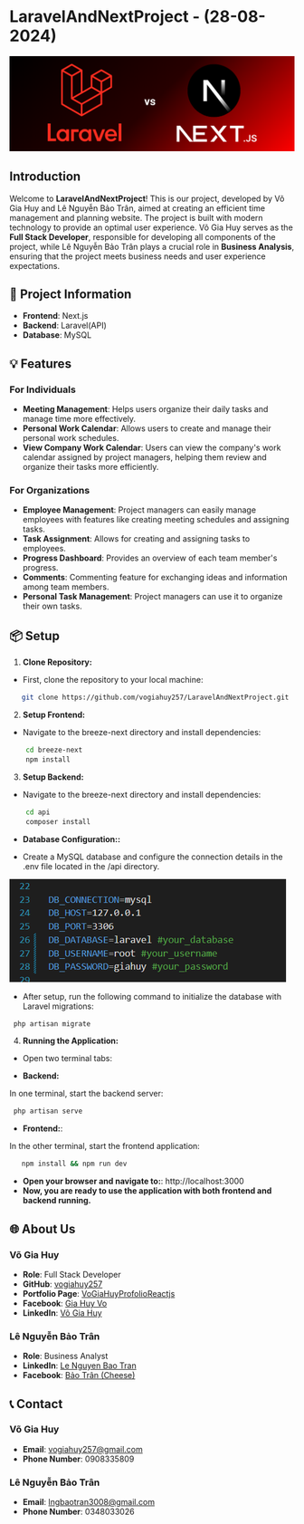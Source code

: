 # LaravelAndNextProject - (28-08-2024)

![LaravelAndNextProject Banner](LaravelxNext.png)

## Introduction

Welcome to **LaravelAndNextProject**! This is our project, developed by Võ Gia Huy and Lê Nguyễn Bảo Trân, aimed at creating an efficient time management and planning website. The project is built with modern technology to provide an optimal user experience. Võ Gia Huy serves as the **Full Stack Developer**, responsible for developing all components of the project, while Lê Nguyễn Bảo Trân plays a crucial role in **Business Analysis**, ensuring that the project meets business needs and user experience expectations.


## 🚀 **Project Information**

- **Frontend**: Next.js
- **Backend**: Laravel(API)
- **Database**: MySQL

## 💡 **Features**

### **For Individuals**

- **Meeting Management**: Helps users organize their daily tasks and manage time more effectively.
- **Personal Work Calendar**: Allows users to create and manage their personal work schedules.
- **View Company Work Calendar**: Users can view the company's work calendar assigned by project managers, helping them review and organize their tasks more efficiently.

### **For Organizations**

- **Employee Management**: Project managers can easily manage employees with features like creating meeting schedules and assigning tasks.
- **Task Assignment**: Allows for creating and assigning tasks to employees.
- **Progress Dashboard**: Provides an overview of each team member's progress.
- **Comments**: Commenting feature for exchanging ideas and information among team members.
- **Personal Task Management**: Project managers can use it to organize their own tasks.



## 📦 **Setup**

1. **Clone Repository:**

- First, clone the repository to your local machine:

```bash
   git clone https://github.com/vogiahuy257/LaravelAndNextProject.git
```

2. **Setup Frontend:**

- Navigate to the breeze-next directory and install dependencies:

```bash
    cd breeze-next
    npm install
```

3. **Setup Backend:**

- Navigate to the breeze-next directory and install dependencies:

```bash
    cd api
    composer install
```

- **Database Configuration::**

- Create a MySQL database and configure the connection details in the .env file located in the /api directory.

 ![alt text](image.png)

- After setup, run the following command to initialize the database with Laravel migrations:

```bash
 php artisan migrate
```

4. **Running the Application:**

- Open two terminal tabs:
 
- **Backend:**

In one terminal, start the backend server:

```bash
 php artisan serve
```

- **Frontend:**: 

In the other terminal, start the frontend application:

```bash
   npm install && npm run dev
```
 
- **Open your browser and navigate to:**: http://localhost:3000
- **Now, you are ready to use the application with both frontend and backend running.**

## 🌐 **About Us**

### **Võ Gia Huy**

- **Role**: Full Stack Developer
- **GitHub**: [vogiahuy257](https://github.com/vogiahuy257)
- **Portfolio Page**: [VoGiaHuyProfolioReactjs](https://vogiahuy257.github.io/VoGiaHuyProfolioReactjs/)
- **Facebook**: [Gia Huy Vo](https://www.facebook.com/profile.php?id=100023020324055)
- **LinkedIn**: [Võ Gia Huy](https://www.linkedin.com/in/v%C3%B5-gia-huy-2045352bb/)

### **Lê Nguyễn Bảo Trân**

- **Role**: Business Analyst
- **LinkedIn**: [Le Nguyen Bao Tran](https://www.linkedin.com/in/lenbtr/)
- **Facebook**: [Bảo Trân (Cheese)](https://www.facebook.com/profile.php?id=61552261400890)

## 📞 **Contact**

### **Võ Gia Huy**
  - **Email**: [vogiahuy257@gmail.com](mailto:vogiahuy257@gmail.com)
  - **Phone Number**: 0908335809

### **Lê Nguyễn Bảo Trân**
  - **Email**: [lngbaotran3008@gmail.com](lngbaotran3008@gmail.com)
  - **Phone Number**: 0348033026


